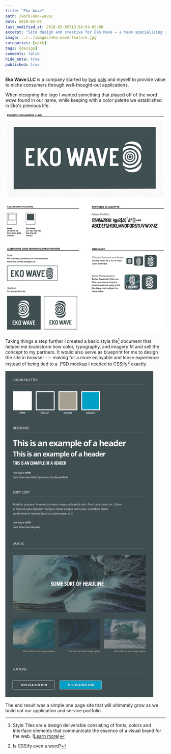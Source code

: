 ```yaml
---
title: "Eko Wave"
path: /work/eko-wave/
date: 2018-03-05
last_modified_at: 2018-03-05T13:54:54-05:00
excerpt: "Site design and creative for Eko Wave — a team specializing in niche applications."
image: ../../images/eko-wave-feature.jpg
categories: [work]
tags: [design]
comments: false
hide_meta: true
published: true
---
```


**Eko Wave LLC** is a company started by [two](https://twitter.com/endonend) [pals](https://twitter.com/bjpmba) and myself to provide value to niche consumers through well-thought-out applications.

When designing the logo I wanted something that played off of the word *wave* found in our name, while keeping with a color palette we established in Eko's previous life.

![Eko Wave logo guide](../../images/eko-wave-logo-guide.jpg)

Taking things a step further I created a basic style tile[^style-tile] document that helped me brainstorm how color, typography, and imagery fit and sell the concept to my partners. It would also serve as blueprint for me to design the site in browser --- making for a more enjoyable and loose experience instead of being tied to a .PSD mockup I needed to CSSify[^cssify] exactly.

[^style-tile]: Style Tiles are a design deliverable consisting of fonts, colors and interface elements that communicate the essence of a visual brand for the web. ([Learn more](http://styletil.es/))

[^cssify]: Is CSSify even a word?

![Eko Wave style tile](../../images/eko-wave-style-tile.jpg)

The end result was a simple one page site that will ultimately grow as we build out our application and service portfolio.
